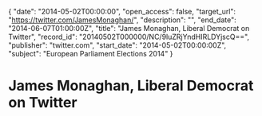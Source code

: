 {
  "date": "2014-05-02T00:00:00", 
  "open_access": false, 
  "target_url": "https://twitter.com/JamesMonaghan/", 
  "description": "", 
  "end_date": "2014-06-07T01:00:00Z", 
  "title": "James Monaghan, Liberal Democrat on Twitter", 
  "record_id": "20140502T000000/NC/9luZRjYndHIRLDYjscQ==", 
  "publisher": "twitter.com", 
  "start_date": "2014-05-02T00:00:00Z", 
  "subject": "European Parliament Elections 2014"
}

# James Monaghan, Liberal Democrat on Twitter

